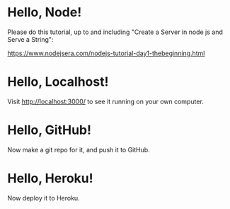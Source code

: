 # Hello, Node!

Please do this tutorial, up to and including "Create a Server in node js and Serve a String":

<https://www.nodejsera.com/nodejs-tutorial-day1-thebeginning.html>

# Hello, Localhost!

Visit <http://localhost:3000/> to see it running on your own computer.

# Hello, GitHub!

Now make a git repo for it, and push it to GitHub.

# Hello, Heroku!

Now deploy it to Heroku.

